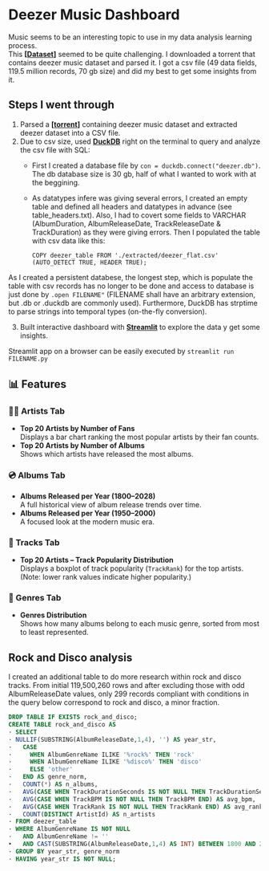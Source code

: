 # Deezer Music Dashboard

Music seems to be an interesting topic to use in my data analysis learning process.  
This **[[Dataset](https://github.com/MusicMoveArr/Datasets)]** seemed to be quite challenging. I downloaded a torrent that contains deezer music dataset and parsed it. I got a csv file (49 data fields, 119.5 million records, 70 gb size) and did my best to get some insights from it.

## Steps I went through
1. Parsed a **[[torrent](https://github.com/MusicMoveArr/Datasets/blob/main/MusicBrainz%20Tidal%20Spotify%20Deezer%20Dataset%2006%20July%202025.torrent)]** containing deezer music dataset and extracted deezer dataset into a CSV file.
2. Due to csv size, used **[DuckDB](https://duckdb.org/)** right on the terminal to query and analyze the csv file with SQL:
   - First I created a database file by `con = duckdb.connect("deezer.db")`. The db database size is 30 gb, half of what I wanted to work with at the beggining.
   - As datatypes infere was giving several errors, I created an empty table and defined all headers and datatypes in advance (see table_headers.txt). Also, I had to covert some fields to VARCHAR (AlbumDuration, AlbumReleaseDate, TrackReleaseDate & TrackDuration) as they were giving errors. Then I populated the table with csv data like this:
   
      `COPY deezer_table FROM './extracted/deezer_flat.csv'  (AUTO_DETECT TRUE, HEADER TRUE);`

As I created a persistent databese, the longest step, which is populate the table with csv records has no longer to be done and access to database is just done by `.open FILENAME"` (FILENAME shall have an arbitrary extension, but .db or .duckdb are commonly used). Furthermore, DuckDB has strptime to parse strings into temporal types (on-the-fly conversion).

3. Built interactive dashboard with **[Streamlit](https://streamlit.io/)** to explore the data y get some insights.

Streamlit app on a browser can be easily executed by `streamlit run FILENAME.py`

## 📊 Features

### 👨‍🎤 Artists Tab
- **Top 20 Artists by Number of Fans**  
  Displays a bar chart ranking the most popular artists by their fan counts.
- **Top 20 Artists by Number of Albums**  
  Shows which artists have released the most albums.

### 💿 Albums Tab
- **Albums Released per Year (1800–2028)**  
  A full historical view of album release trends over time.
- **Albums Released per Year (1950–2000)**  
  A focused look at the modern music era.

### 🎼 Tracks Tab
- **Top 20 Artists – Track Popularity Distribution**  
  Displays a boxplot of track popularity (`TrackRank`) for the top artists.  
  (Note: lower rank values indicate higher popularity.)

### 🎵 Genres Tab
- **Genres Distribution**  
  Shows how many albums belong to each music genre, sorted from most to least represented.

## Rock and Disco analysis

I created an additional table to do more research within rock and disco tracks. From initial 119,500,260 rows and after excluding those with odd AlbumReleaseDate values, only 299 records compliant with conditions in the query below correspond to rock and disco, a minor fraction.

```sql
DROP TABLE IF EXISTS rock_and_disco;
CREATE TABLE rock_and_disco AS
· SELECT
· NULLIF(SUBSTRING(AlbumReleaseDate,1,4), '') AS year_str,
·   CASE
·     WHEN AlbumGenreName ILIKE '%rock%' THEN 'rock'
·     WHEN AlbumGenreName ILIKE '%disco%' THEN 'disco'
·     ELSE 'other'
·   END AS genre_norm,
·   COUNT(*) AS n_albums,
·   AVG(CASE WHEN TrackDurationSeconds IS NOT NULL THEN TrackDurationSeconds END) AS avg_track_seconds,
·   AVG(CASE WHEN TrackBPM IS NOT NULL THEN TrackBPM END) AS avg_bpm,
·   AVG(CASE WHEN TrackRank IS NOT NULL THEN TrackRank END) AS avg_rank,
·   COUNT(DISTINCT ArtistId) AS n_artists
· FROM deezer_table
· WHERE AlbumGenreName IS NOT NULL
·   AND AlbumGenreName != ''
‣   AND CAST(SUBSTRING(AlbumReleaseDate,1,4) AS INT) BETWEEN 1800 AND 2025
· GROUP BY year_str, genre_norm
· HAVING year_str IS NOT NULL;
```
